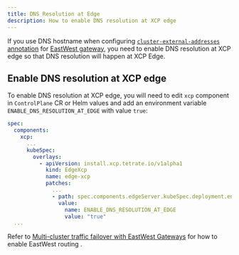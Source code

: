 ```yaml
---
title: DNS Resolution at Edge
description: How to enable DNS resolution at XCP edge
---
```


If you use DNS hostname when configuring [`cluster-external-addresses` annotation](./configure-cluster-external-addresses) for [EastWest gateway](../../howto/gateway/multi_cluster_traffic_routing_with_eastwest_gateway), you need to enable DNS resolution at XCP edge so that DNS resolution will happen at XCP Edge. 

## Enable DNS resolution at XCP edge

To enable DNS resolution at XCP edge, you will need to
edit `xcp` component in `ControlPlane` CR or Helm values and add an environment variable `ENABLE_DNS_RESOLUTION_AT_EDGE` with value `true`:

```yaml
spec:
  components:
    xcp:
      ...
      kubeSpec:
        overlays:
          - apiVersion: install.xcp.tetrate.io/v1alpha1
            kind: EdgeXcp
            name: edge-xcp
            patches:
              ...
              - path: spec.components.edgeServer.kubeSpec.deployment.env[-1]
                value:
                  name: ENABLE_DNS_RESOLUTION_AT_EDGE
                  value: "true"
  ...
```

Refer to [Multi-cluster traffic failover with EastWest Gateways](../../howto/gateway/multi_cluster_traffic_routing_with_eastwest_gateway) for how to enable EastWest routing .
